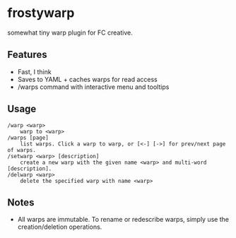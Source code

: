 # frostywarp
somewhat tiny warp plugin for FC creative.

## Features
- Fast, I think
- Saves to YAML + caches warps for read access
- /warps command with interactive menu and tooltips

## Usage
```
/warp <warp>
    warp to <warp>
/warps [page]
    list warps. Click a warp to warp, or [<-] [->] for prev/next page of warps.
/setwarp <warp> [description]
    create a new warp with the given name <warp> and multi-word [description].
/delwarp <warp>
    delete the specified warp with name <warp>
```

## Notes
- All warps are immutable. To rename or redescribe warps, simply use the
  creation/deletion operations.
